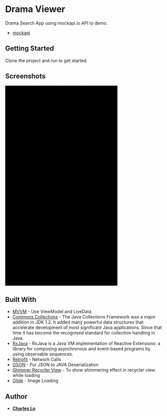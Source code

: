 # Drama Viewer
Drama Search App using  mockapi.io API to demo.
* [mockapi](https://5e6235126f5c7900149bcb19.mockapi.io/api/v1/drama)

## Getting Started

Clone the project and run to get started.

## Screenshots

![](snaps/screenshots_banner.gif)

## Built With

* [MVVM](https://developer.android.com/topic/libraries/architecture) - Use ViewModel and LiveData
* [Commons Collections](http://commons.apache.org/proper/commons-collections/) - The Java Collections Framework was a major addition in JDK 1.2. It added many powerful data structures that accelerate development of most significant Java applications. Since that time it has become the recognised standard for collection handling in Java.
* [RxJava](https://github.com/ReactiveX/RxJava) - RxJava is a Java VM implementation of Reactive Extensions: a library for composing asynchronous and event-based programs by using observable sequences.
* [Retrofit](https://github.com/square/retrofit) - Network Calls
* [GSON](https://github.com/google/gson) - For JSON to JAVA Deserialization
* [Shimmer Recycler View](https://github.com/sharish/ShimmerRecyclerView) - To show shimmering effect in recycler view while loading
* [Glide](https://github.com/bumptech/glide) - Image Loading

## Author

* **[Charles Lo](https://www.linkedin.com/in/charles-lo-aa296712/)**
